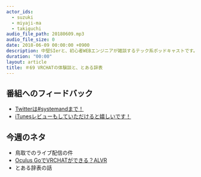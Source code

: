 ```yaml
---
actor_ids:
  - suzuki
  - miyaji-ma
  - takiguchi
audio_file_path: 20180609.mp3
audio_file_size: 0
date: 2018-06-09 00:00:00 +0900
description: 中堅SIerと、初心者WEBエンジニアが雑談するテック系ポッドキャストです。
duration: "00:00"
layout: article
title: ＃69 VRCHATの体験談と、とある辞表
---
```

## 番組へのフィードバック
* [Twitterは#systemandまで！](https://twitter.com/search?q=%23systemand)
* [iTunesレビューもしていただけると嬉しいです！](https://itunes.apple.com/jp/podcast/systemand-online/id1205168408?mt=2)

## 今週のネタ
* 鳥取でのライブ配信の件
* [Oculus GoでVRCHATができる？ALVR](https://github.com/polygraphene/ALVR/blob/master/README-ja.md)
* とある辞表の話
